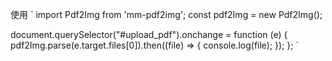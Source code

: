使用
`
import Pdf2Img from 'mm-pdf2img';
const pdf2Img = new Pdf2Img();

document.querySelector("#upload_pdf").onchange = function (e) {
  pdf2Img.parse(e.target.files[0]).then((file) => {
    console.log(file);
  });
};
`